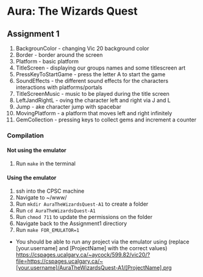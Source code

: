 # Aura: The Wizards Quest

## Assignment 1
1. BackgrounColor - changing Vic 20 background color
2. Border - border around the screen
3. Platform - basic platform 
4. TitleScreen - displaying our groups names and some titlescreen art
5. PressKeyToStartGame - press the letter A to start the game
6. SoundEffects - the different sound effects for the characters interactions with platforms/portals
7. TitleScreenMusic - music to be played during the title screen
8. LeftJandRightL - oving the character left and right via J and L
9. Jump - ake character jump with spacebar
10. MovingPlatform - a platform that moves left and right infinitely
11. GemCollection - pressing keys to collect gems and increment a counter

### Compilation
#### Not using the emulator
1. Run `make` in the terminal

#### Using the emulator
1. ssh into the CPSC machine
2. Navigate to ~/www/
3. Run `mkdir AuraTheWizardsQuest-A1` to create a folder
4. Run `cd AuraTheWizardsQuest-A1`
5. Run `chmod 711` to update the permissions on the folder
6. Navigate back to the Assignment1 directiory
7. Run `make FOR_EMULATOR=1`

- You should be able to run any project via the emulator using (replace [your.username] and [ProjectName] with the correct values)
https://cspages.ucalgary.ca/~aycock/599.82/vic20/?file=https://cspages.ucalgary.ca/~[your.username]/AuraTheWizardsQuest-A1/[ProjectName].prg
